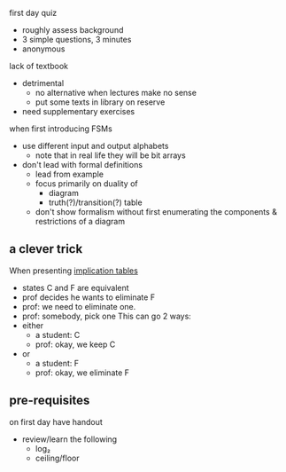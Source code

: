

first day quiz
 - roughly assess background
 - 3 simple questions, 3 minutes
 - anonymous


lack of textbook
 - detrimental
    - no alternative when lectures make no sense
    - put some texts in library on reserve
 - need supplementary exercises


when first introducing FSMs
 - use different input and output alphabets
    - note that in real life they will be bit arrays
 - don't lead with formal definitions
    - lead from example
    - focus primarily on duality of
        - diagram
        - truth(?)/transition(?) table
    - don't show formalism without first enumerating the components & restrictions of a diagram

## a clever trick

When presenting [implication tables](implication-table.md)
  - states C and F are equivalent
  - prof decides he wants to eliminate F
  - prof: we need to eliminate one.
  - prof: somebody, pick one
This can go 2 ways:
  - either
      - a student: C
      - prof: okay, we keep C
  - or
      - a student: F
      - prof: okay, we eliminate F


## pre-requisites

on first day have handout
 - review/learn the following
    - log₂
    - ceiling/floor

